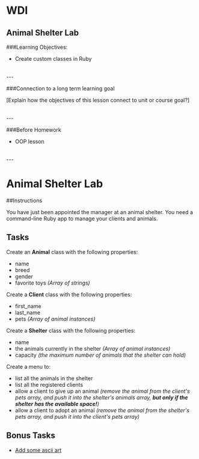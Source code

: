 WDI
======
## Animal Shelter Lab

###Learning Objectives:

- Create custom classes in Ruby

<br>
---

###Connection to a long term learning goal 

[Explain how the objectives of this lesson connect to unit or course goal?]

<br>
---

###Before Homework

- OOP lesson

<br>
---

Animal Shelter Lab
=====

##Instructions

You have just been appointed the manager at an animal shelter. You need a command-line Ruby app to manage your clients and animals.

## Tasks

Create an **Animal** class with the following properties:

- name
- breed
- gender
- favorite toys _(Array of strings)_

Create a **Client** class with the following properties:

- first_name
- last_name
- pets _(Array of animal instances)_

Create a **Shelter** class with the following properties: 

- name
- the animals currently in the shelter _(Array of animal instances)_
- capacity _(the maximum number of animals that the shelter can hold)_

Create a menu to:

- list all the animals in the shelter
- list all the registered clients
- allow a client to give up an animal _(remove the animal from the client's pets array, and push it into the shelter's animals array, **but only if the shelter has the available space!**)_
- allow a client to adopt an animal _(remove the animal from the shelter's pets array, and push it into the client's pets array)_

## Bonus Tasks

- [Add some ascii art](http://patorjk.com/software/taag)


